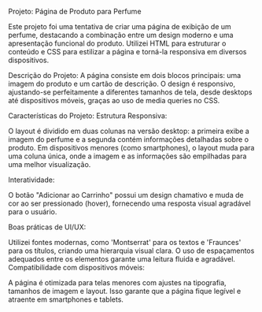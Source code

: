 Projeto: Página de Produto para Perfume

Este projeto foi uma tentativa de criar uma página de exibição de um perfume, destacando a combinação entre um design moderno e uma apresentação funcional do produto. Utilizei HTML para estruturar o conteúdo e CSS para estilizar a página e torná-la responsiva em diversos dispositivos.

Descrição do Projeto:
A página consiste em dois blocos principais: uma imagem do produto e um cartão de descrição. O design é responsivo, ajustando-se perfeitamente a diferentes tamanhos de tela, desde desktops até dispositivos móveis, graças ao uso de media queries no CSS.

Características do Projeto:
Estrutura Responsiva:

O layout é dividido em duas colunas na versão desktop: a primeira exibe a imagem do perfume e a segunda contém informações detalhadas sobre o produto.
Em dispositivos menores (como smartphones), o layout muda para uma coluna única, onde a imagem e as informações são empilhadas para uma melhor visualização.

Interatividade:

O botão "Adicionar ao Carrinho" possui um design chamativo e muda de cor ao ser pressionado (hover), fornecendo uma resposta visual agradável para o usuário.

Boas práticas de UI/UX:

Utilizei fontes modernas, como 'Montserrat' para os textos e 'Fraunces' para os títulos, criando uma hierarquia visual clara.
O uso de espaçamentos adequados entre os elementos garante uma leitura fluida e agradável.
Compatibilidade com dispositivos móveis:

A página é otimizada para telas menores com ajustes na tipografia, tamanhos de imagem e layout. Isso garante que a página fique legível e atraente em smartphones e tablets.
